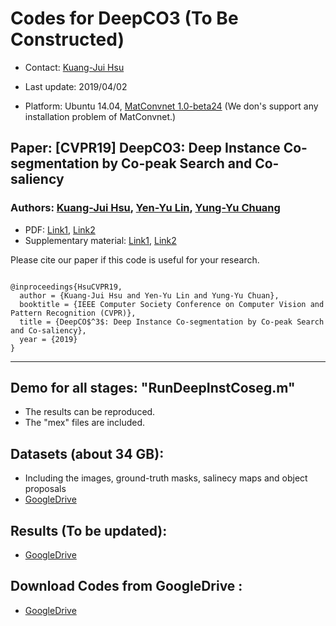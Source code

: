 # Codes for DeepCO3 (To Be Constructed)

- Contact: [Kuang-Jui Hsu](https://www.citi.sinica.edu.tw/pages/kjhsu/)

- Last update: 2019/04/02

- Platform: Ubuntu 14.04, [MatConvnet 1.0-beta24](http://www.vlfeat.org/matconvnet/) (We don's support any installation problem of MatConvnet.)

## Paper: [CVPR19] DeepCO3: Deep Instance Co-segmentation by Co-peak Search and Co-saliency
### Authors: [Kuang-Jui Hsu](https://www.citi.sinica.edu.tw/pages/kjhsu/), [Yen-Yu Lin](https://www.citi.sinica.edu.tw/pages/yylin/index_zh.html), [Yung-Yu Chuang](https://www.csie.ntu.edu.tw/~cyy/)

+ PDF: [Link1](http://cvlab.citi.sinica.edu.tw/publications), [Link2](https://www.csie.ntu.edu.tw/~cyy/publications/index.html)
+ Supplementary material: [Link1](http://cvlab.citi.sinica.edu.tw/publications), [Link2](https://www.csie.ntu.edu.tw/~cyy/publications/index.html)

<p>Please cite our paper if this code is useful for your research.</p>
<pre><code>
@inproceedings{HsuCVPR19,
  author = {Kuang-Jui Hsu and Yen-Yu Lin and Yung-Yu Chuan},
  booktitle = {IEEE Computer Society Conference on Computer Vision and Pattern Recognition (CVPR)},
  title = {DeepCO$^3$: Deep Instance Co-segmentation by Co-peak Search and Co-saliency},
  year = {2019}
}
</code></pre>

---

## Demo for all stages: "RunDeepInstCoseg.m"
+ The results can be reproduced. 
+ The "mex" files are included.

## Datasets (about 34 GB):
- Including the images, ground-truth masks, salinecy maps and object proposals
- [GoogleDrive](https://drive.google.com/file/d/1fiEiyPyU5hcIrGT9HDlAyZ8lgq9x1eJS/view?usp=sharing)

## Results (To be updated):
- [GoogleDrive](https://www.citi.sinica.edu.tw/pages/kjhsu/)

## Download Codes from GoogleDrive :
- [GoogleDrive](https://drive.google.com/file/d/1v1n5vvmYuNPtHckGNx-RYWufZnpKgXru/view?usp=sharing)
